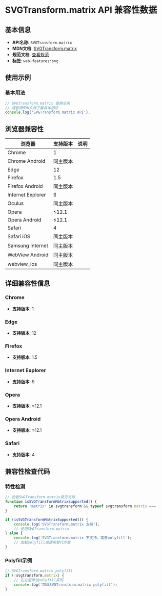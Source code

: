 # SVGTransform.matrix API 兼容性数据

## 基本信息

- **API名称**: `SVGTransform.matrix`
- **MDN文档**: [SVGTransform.matrix](https://developer.mozilla.org/docs/Web/API/SVGTransform/matrix)
- **规范文档**: [查看规范](https://svgwg.org/svg2-draft/coords.html#__svg__SVGTransform__matrix)
- **标签**: `web-features:svg`

## 使用示例

### 基本用法

```javascript
// SVGTransform.matrix 使用示例
// 请查阅MDN文档了解具体用法
console.log('SVGTransform.matrix API');
```

## 浏览器兼容性

| 浏览器 | 支持版本 | 说明 |
|--------|----------|------|
| Chrome | 1 |  |
| Chrome Android | 同主版本 |  |
| Edge | 12 |  |
| Firefox | 1.5 |  |
| Firefox Android | 同主版本 |  |
| Internet Explorer | 9 |  |
| Oculus | 同主版本 |  |
| Opera | ≤12.1 |  |
| Opera Android | ≤12.1 |  |
| Safari | 4 |  |
| Safari iOS | 同主版本 |  |
| Samsung Internet | 同主版本 |  |
| WebView Android | 同主版本 |  |
| webview_ios | 同主版本 |  |

## 详细兼容性信息

### Chrome

- **支持版本**: 1

### Edge

- **支持版本**: 12

### Firefox

- **支持版本**: 1.5

### Internet Explorer

- **支持版本**: 9

### Opera

- **支持版本**: ≤12.1

### Opera Android

- **支持版本**: ≤12.1

### Safari

- **支持版本**: 4

## 兼容性检查代码

### 特性检测

```javascript
// 检查SVGTransform.matrix是否支持
function isSVGTransformMatrixSupported() {
    return 'matrix' in svgtransform && typeof svgtransform.matrix === 'function';
}

if (isSVGTransformMatrixSupported()) {
    console.log('SVGTransform.matrix 支持');
    // 使用SVGTransform.matrix
} else {
    console.log('SVGTransform.matrix 不支持，需要polyfill');
    // 加载polyfill或使用替代方案
}
```

### Polyfill示例

```javascript
// SVGTransform.matrix polyfill
if (!svgtransform.matrix) {
    // 在这里添加polyfill实现
    console.log('加载SVGTransform.matrix polyfill');
}
```


